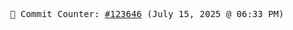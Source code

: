 <p align="center">
    <samp>
        📮 Commit Counter: <a href="https://github.com/Javascript-void0/Javascript-void0/commits/main">#123646</a> (July 15, 2025 @ 06:33 PM)
    </samp>
</p>